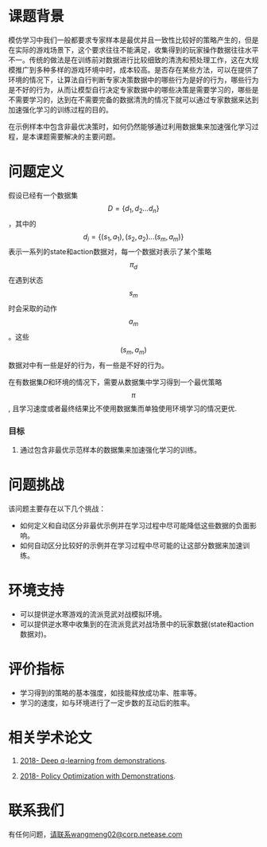 # 课题背景

模仿学习中我们一般都要求专家样本是最优并且一致性比较好的策略产生的，但是在实际的游戏场景下，这个要求往往不能满足，收集得到的玩家操作数据往往水平不一。传统的做法是在训练前对数据进行比较细致的清洗和预处理工作，这在大规模推广到多种多样的游戏环境中时，成本较高。是否存在某些方法，可以在提供了环境的情况下，让算法自行判断专家决策数据中的哪些行为是好的行为，哪些行为是不好的行为，从而让模型自行决定专家数据中的哪些决策是需要学习的，哪些是不需要学习的，达到在不需要完备的数据清洗的情况下就可以通过专家数据来达到加速强化学习的训练过程的目的。

在示例样本中包含非最优决策时，如何仍然能够通过利用数据集来加速强化学习过程，是本课题需要解决的主要问题。

# 问题定义

假设已经有一个数据集$$ D=\{d_1,d_2...d_n\} $$，其中的$$ d_i=\{(s_1,a_1), (s_2,a_2)...(s_m,a_m)\} $$表示一系列的state和action数据对，每一个数据对表示了某个策略$$ \pi_d $$在遇到状态$$ s_m $$时会采取的动作$$ a_m $$。这些$$ (s_m,a_m) $$数据对中有一些是好的行为，有一些是不好的行为。

在有数据集$D$和环境的情况下，需要从数据集中学习得到一个最优策略$$ \pi $$, 且学习速度或者最终结果比不使用数据集而单独使用环境学习的情况更优.

### 目标

 1. 通过包含非最优示范样本的数据集来加速强化学习的训练。

# 问题挑战

该问题主要存在以下几个挑战：

- 如何定义和自动区分非最优示例并在学习过程中尽可能降低这些数据的负面影响。
- 如何自动区分比较好的示例并在学习过程中尽可能的让这部分数据来加速训练。

# 环境支持

- 可以提供逆水寒游戏的流派竞武对战模拟环境。
- 可以提供逆水寒中收集到的在流派竞武对战场景中的玩家数据(state和action数据对)。

# 评价指标

- 学习得到的策略的基本强度，如技能释放成功率、胜率等。
- 学习的速度，如与环境进行了一定步数的互动后的胜率。

# 相关学术论文

1. [2018- Deep q-learning from demonstrations](https://www.aaai.org/ocs/index.php/AAAI/AAAI18/paper/viewPaper/16976). 

2. [2018- Policy Optimization with Demonstrations](http://proceedings.mlr.press/v80/kang18a.html).

# 联系我们

有任何问题，请联系wangmeng02@corp.netease.com